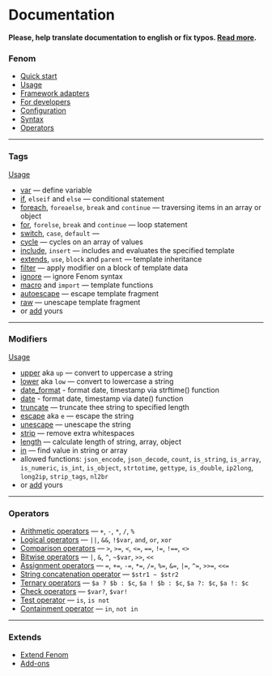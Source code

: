 Documentation
=============

**Please, help translate documentation to english or fix typos. [Read more](./helpme.md).**

### Fenom

* [Quick start](./start.md)
* [Usage](./start.md#install-fenom)
* [Framework adapters](./adapters.md)
* [For developers](./dev/readme.md)
* [Configuration](./configuration.md)
* [Syntax](./syntax.md)
* [Operators](./operators.md)

***

### Tags

[Usage](./syntax.md#tags)

* [var](./tags/var.md) — define variable
* [if](./tags/if.md), `elseif` and `else` — conditional statement
* [foreach](./tags/foreach.md), `foreaelse`, `break` and `continue` — traversing items in an array or object
* [for](./tags/for.md), `forelse`, `break` and `continue` — loop statement
* [switch](./tags/switch.md), `case`, `default` —
* [cycle](./tags/cycle.md) — cycles on an array of values
* [include](./tags/include.md), `insert` —  includes and evaluates the specified template
* [extends](./tags/extends.md), `use`, `block` and `parent` — template inheritance
* [filter](./tags/filter.md) — apply modifier on a block of template data
* [ignore](./tags/ignore.md) — ignore Fenom syntax
* [macro](./tags/macro.md) and `import` — template functions
* [autoescape](./tags/autoescape.md) — escape template fragment
* [raw](./tags/raw.md) — unescape template fragment
* or [add](./ext/extend.md#add-tags) yours


***

### Modifiers

[Usage](./syntax.md#modifiers)

* [upper](./mods/upper.md) aka `up` — convert to uppercase a string
* [lower](./mods/lower.md) aka `low` — convert to lowercase a string
* [date_format](./mods/date_format.md) - format date, timestamp via strftime() function
* [date](./mods/date.md) - format date, timestamp via date() function
* [truncate](./mods/truncate.md) — truncate thee string to specified length
* [escape](./mods/escape.md) aka `e` — escape the string
* [unescape](./mods/unescape.md) — unescape the string
* [strip](./mods/strip.md) — remove extra whitespaces
* [length](./mods/length.md) — calculate length of string, array, object
* [in](./mods/in.md) — find value in string or array
* allowed functions: `json_encode`, `json_decode`, `count`, `is_string`, `is_array`, `is_numeric`, `is_int`, `is_object`,
`strtotime`, `gettype`, `is_double`, `ip2long`, `long2ip`, `strip_tags`, `nl2br`
* or [add](./ext/extend.md#add-modifiers) yours

***

### Operators

* [Arithmetic operators](./operators.md#arithmetic-operators) — `+`, `-`, `*`, `/`, `%`
* [Logical operators](./operators.md#logical-operators) — `||`, `&&`, `!$var`, `and`, `or`, `xor`
* [Comparison operators](./operators.md#comparison-operators) — `>`, `>=`, `<`, `<=`, `==`, `!=`, `!==`, `<>`
* [Bitwise operators](./operators.md#bitwise-operators) — `|`, `&`, `^`, `~$var`, `>>`, `<<`
* [Assignment operators](./operators.md#assignment-operators) — `=`, `+=`, `-=`, `*=`, `/=`, `%=`, `&=`, `|=`, `^=`, `>>=`, `<<=`
* [String concatenation operator](./operators.md#string-operator) — `$str1 ~ $str2`
* [Ternary operators](./operators.md#ternary-operators) — `$a ? $b : $c`, `$a ! $b : $c`, `$a ?: $c`, `$a !: $c`
* [Check operators](./operators.md#check-operators) — `$var?`, `$var!`
* [Test operator](./operators.md#test-operator) — `is`, `is not`
* [Containment operator](./operators.md#containment-operator) — `in`, `not in`

***

### Extends

* [Extend Fenom](./ext/extend.md)
* [Add-ons](./ext/extensions.md)
